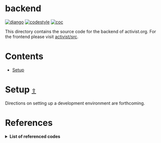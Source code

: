 # backend

[![django](https://img.shields.io/badge/Django-4-092E20.svg?logo=django&logoColor=ffffff)](https://github.com/activist-org/activist/tree/main/backend)
[![codestyle](https://img.shields.io/badge/style-black-000000.svg)](https://github.com/psf/black)
[![coc](https://img.shields.io/badge/coc-Contributor%20Covenant-ff69b4.svg)](https://github.com/andrewtavis/activist/blob/main/.github/CODE_OF_CONDUCT.md)

This directory contains the source code for the backend of activist.org. For the frontend please visit [activist/src](https://github.com/activist-org/activist/tree/main/src).

# **Contents**<a id="contents"></a>

- [Setup](#setup)

# Setup [`⇧`](#contents) <a id="setup"></a>

Directions on setting up a development environment are forthcoming.

# References

<details><summary><strong>List of referenced codes</strong></summary>
<p>

- [realworld](https://github.com/danjac/realworld) by [danjac](https://github.com/danjac) ([License](https://github.com/danjac/realworld/blob/main/LICENSE))

</p>
</details>
